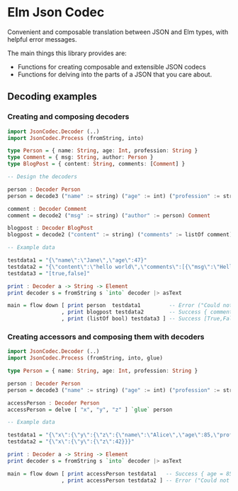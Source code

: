 # Elm Json Codec

Convenient and composable translation between JSON and Elm types, with helpful error messages.

The main things this library provides are: 

* Functions for creating composable and extensible JSON codecs
* Functions for delving into the parts of a JSON that you care about.

## Decoding examples

### Creating and composing decoders

```haskell
import JsonCodec.Decoder (..)
import JsonCodec.Process (fromString, into)

type Person = { name: String, age: Int, profession: String }
type Comment = { msg: String, author: Person }
type BlogPost = { content: String, comments: [Comment] }

-- Design the decoders

person : Decoder Person
person = decode3 ("name" := string) ("age" := int) ("profession" := string) Person

comment : Decoder Comment
comment = decode2 ("msg" := string) ("author" := person) Comment

blogpost : Decoder BlogPost
blogpost = decode2 ("content" := string) ("comments" := listOf comment) BlogPost

-- Example data

testdata1 = "{\"name\":\"Jane\",\"age\":47}"
testdata2 = "{\"content\":\"hello world\",\"comments\":[{\"msg\":\"Hello\",\"author\":{\"name\":\"Jane\",\"age\":37,\"profession\":\"Aerospace Engineering\"}},{\"msg\":\"Hello\",\"author\":{\"name\":\"Tim\",\"age\":37,\"profession\":\"Wizard\"}}]}"
testdata3 = "[true,false]"

print : Decoder a -> String -> Element
print decoder s = fromString s `into` decoder |> asText

main = flow down [ print person  testdata1         -- Error ("Could not decode: \'profession\'")
                 , print blogpost testdata2        -- Success { comments = [{ author = { age = 37, ... } ...}], ... }
                 , print (listOf bool) testdata3 ] -- Success [True,False]
```


### Creating accessors and composing them with decoders

```haskell
import JsonCodec.Decoder (..)
import JsonCodec.Process (fromString, into, glue)

type Person = { name: String, age: Int, profession: String }

person : Decoder Person
person = decode3 ("name" := string) ("age" := int) ("profession" := string) Person

accessPerson : Decoder Person
accessPerson = delve [ "x", "y", "z" ] `glue` person

-- Example data

testdata1 = "{\"x\":{\"y\":{\"z\":{\"name\":\"Alice\",\"age\":85,\"profession\":\"Science\"}}}}"
testdata2 = "{\"x\":{\"y\":{\"z\":42}}}"

print : Decoder a -> String -> Element
print decoder s = fromString s `into` decoder |> asText

main = flow down [ print accessPerson testdata1   -- Success { age = 85, name = "Alice", ... }
                 , print accessPerson testdata2 ] -- Error ("Could not access a \'name\' in \'Number 42\'")
```
